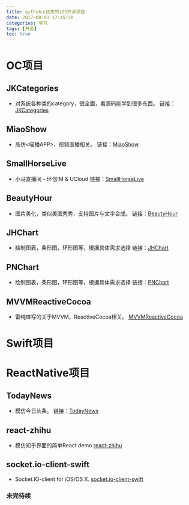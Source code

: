 ```yaml
---
title: github上优秀的iOS开源项目
date: 2017-08-01 17:45:50
categories: 学习
tags: [开源]
toc: true
---
```


# OC项目
## JKCategories
* 对系统各种类的category，很全面，看源码能学到很多东西。
链接：[JKCategories](https://github.com/shaojiankui/JKCategories)
<!--more-->
## MiaoShow
* 高仿<喵播APP>，视频直播相关。
链接：[MiaoShow](https://github.com/ForIos/MiaoShow/tree/master/MiaowShow)

## SmallHorseLive
* 小马直播间 - 环信IM & UCloud
链接：[SmallHorseLive](https://github.com/mengmakies/SmallHorseLive)

## BeautyHour
* 图片美化，类似美图秀秀，支持图片与文字合成。
链接：[BeautyHour](https://github.com/xujingzhou/BeautyHour)

## JHChart
* 绘制图表，条形图，环形图等，根据具体需求选择
链接：[JHChart](https://github.com/China131/JHChart)

## PNChart
* 绘制图表，条形图，环形图等，根据具体需求选择
链接：[PNChart](https://github.com/kevinzhow/PNChart)

## MVVMReactiveCocoa
* 雷纯锋写的关于MVVM，ReactiveCocoa相关。
[MVVMReactiveCocoa](https://github.com/leichunfeng/MVVMReactiveCocoa)


# Swift项目


# ReactNative项目
## TodayNews
* 模仿今日头条。
链接：[TodayNews](https://github.com/hrscy/TodayNews)

## react-zhihu
* 模仿知乎界面的简单React demo
[react-zhihu](https://github.com/tsrot/react-zhihu)

## socket.io-client-swift
* Socket.IO-client for iOS/OS X.
[socket.io-client-swift](https://github.com/socketio/socket.io-client-swift)

### 未完待续
